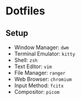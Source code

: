 # Dotfiles

## Setup

- Window Manager: `dwm`
- Terminal Emulator: `kitty`
- Shell: `zsh`
- Text Editor: `vim`
- File Manager: `ranger`
- Web Browser: `chromium`
- Input Method: `fcitx`
- Compositor: `picom`
